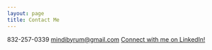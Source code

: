 ```yaml
---
layout: page
title: Contact Me
---
```


832-257-0339
mindibyrum@gmail.com
[Connect with me on LinkedIn!](https://www.linkedin.com/in/mindi-byrum-78694b112/?trk=nav_responsive_tab_profile_pic)


